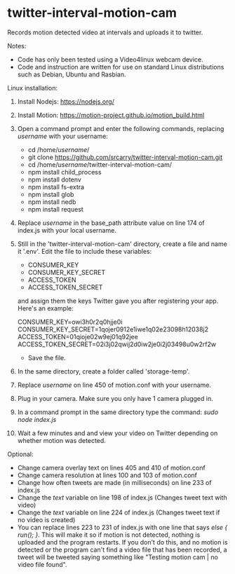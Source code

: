 # twitter-interval-motion-cam
Records motion detected video at intervals and uploads it to twitter.

Notes: 
  - Code has only been tested using a Video4linux webcam device.
  - Code and instruction are written for use on standard Linux distributions such as Debian, Ubuntu and Rasbian.

Linux installation:

1. Install Nodejs: https://nodejs.org/

2. Install Motion: https://motion-project.github.io/motion_build.html

3. Open a command prompt and enter the following commands, replacing *username* with your username:
    - cd /home/*username*/
    - git clone https://github.com/srcarry/twitter-interval-motion-cam.git
    - cd /home/*username*/twitter-interval-motion-cam/
    - npm install child_process
    - npm install dotenv
    - npm install fs-extra
    - npm install glob
    - npm install nedb
    - npm install request
  
4. Replace *username* in the base_path attribute value on line 174 of index.js with your local username.

5. Still in the 'twitter-interval-motion-cam' directory, create a file and name it '.env'. Edit the file to include these variables: 
    - CONSUMER_KEY 
    - CONSUMER_KEY_SECRET
    - ACCESS_TOKEN
    - ACCESS_TOKEN_SECRET
  
    and assign them the keys Twitter gave you after registering your app. Here's an example:

    CONSUMER_KEY=owi3h0r2q0hjje0i  
    CONSUMER_KEY_SECRET=1qojer0912e1iwe1q02e23098h12038j2  
    ACCESS_TOKEN=01qioje02w9ej01q92jee  
    ACCESS_TOKEN_SECRET=02i3j02qwij2d0iw2je0i2j03498u0w2rf2w  

    - Save the file.

6. In the same directory, create a folder called 'storage-temp'.

7. Replace *username* on line 450 of motion.conf with your username.
  
8. Plug in your camera. Make sure you only have 1 camera plugged in.
  
9. In a command prompt in the same directory type the command: *sudo node index.js*

10. Wait a few minutes and and view your video on Twitter depending on whether motion was detected.

Optional:
  - Change camera overlay text on lines 405 and 410 of motion.conf
  - Change camera resolution at lines 100 and 103 of motion.conf
  - Change how often tweets are made (in milliseconds) on line 233 of index.js
  - Change the *text* variable on line 198 of index.js (Changes tweet text with video)
  - Change the *text* variable on line 224 of index.js (Changes tweet text if no video is created)
  - You can replace lines 223 to 231 of index.js with one line that says *else { run(); }*. This will make it so if motion is not detected, nothing is uploaded and the program restarts. If you don't do this, and no motion is detected or the program can't find a video file that has been recorded, a tweet will be tweeted saying something like "Testing motion cam | no video file found".
